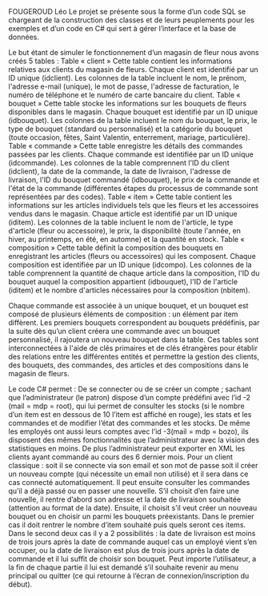 
FOUGEROUD Léo
Le projet se présente sous la forme d’un code SQL se chargeant de la construction des classes et de leurs peuplements pour les exemples et d’un code en C# qui sert à gérer l’interface et la base de données.


Le but étant de simuler le fonctionnement d’un magasin de fleur nous avons créés 5 tables :
Table « client »
Cette table contient les informations relatives aux clients du magasin de fleurs.
Chaque client est identifié par un ID unique (idclient).
Les colonnes de la table incluent le nom, le prénom, l'adresse e-mail (unique), le mot de passe, l'adresse de facturation, le numéro de téléphone et le numéro de carte bancaire du client.
Table « bouquet »
Cette table stocke les informations sur les bouquets de fleurs disponibles dans le magasin.
Chaque bouquet est identifié par un ID unique (idbouquet).
Les colonnes de la table incluent le nom du bouquet, le prix, le type de bouquet (standard ou personnalisé) et la catégorie du bouquet (toute occasion, fêtes, Saint Valentin, enterrement, mariage, particulière).
Table « commande »
Cette table enregistre les détails des commandes passées par les clients.
Chaque commande est identifiée par un ID unique (idcommande).
Les colonnes de la table comprennent l'ID du client (idclient), la date de la commande, la date de livraison, l'adresse de livraison, l'ID du bouquet commandé (idbouquet), le prix de la commande et l'état de la commande (différentes étapes du processus de commande sont représentées par des codes).
Table « item »
Cette table contient les informations sur les articles individuels tels que les fleurs et les accessoires vendus dans le magasin.
Chaque article est identifié par un ID unique (iditem).
Les colonnes de la table incluent le nom de l'article, le type d'article (fleur ou accessoire), le prix, la disponibilité (toute l'année, en hiver, au printemps, en été, en automne) et la quantité en stock.
Table « composition »
Cette table définit la composition des bouquets en enregistrant les articles (fleurs ou accessoires) qui les composent.
Chaque composition est identifiée par un ID unique (idcompo).
Les colonnes de la table comprennent la quantité de chaque article dans la composition, l'ID du bouquet auquel la composition appartient (idbouquet), l'ID de l'article (iditem) et le nombre d'articles nécessaires pour la composition (nbitem).

Chaque commande est associée à un unique bouquet, et un bouquet est composé de plusieurs éléments de composition : un élément par item diffèrent. Les premiers bouquets correspondent au bouquets prédéfinis, par la suite dès qu’un client créera une commande avec un bouquet personnalisé, il rajoutera un nouveau bouquet dans la table.
Ces tables sont interconnectées à l'aide de clés primaires et de clés étrangères pour établir des relations entre les différentes entités et permettre la gestion des clients, des bouquets, des commandes, des articles et des compositions dans le magasin de fleurs.

Le code C# permet : 
De se connecter ou de se créer un compte ; sachant que l’administrateur (le patron) dispose d’un compte prédéfini avec l’id -2 (mail = mdp = root), qui lui permet de consulter les stocks (si le nombre d’un item est en dessous de 10 l’item est affiché en rouge), les stats et les commandes et de modifier l’état des commandes et les stocks. De même les employés ont aussi leurs comptes avec l’id -3(mail = mdp = bozo), ils disposent des mêmes fonctionnalités que l’administrateur avec la vision des statistiques en moins.
De plus l’administrateur peut exporter en XML les clients ayant commandé au cours des 6 dernier mois.
Pour un client classique : soit il se connecte via son email et son mot de passe soit il créer un nouveau compte (qui nécessite un email non utilisé) et il sera dans ce cas connecté automatiquement.
Il peut ensuite consulter les commandes qu’il a déjà passé ou en passer une nouvelle.
S’il choisit d’en faire une nouvelle, il rentre d’abord son adresse et la date de livraison souhaitée (attention au format de la date).
Ensuite, il choisit s’il veut créer un nouveau bouquet ou en choisir un parmi les bouquets préexistants.
Dans le premier cas il doit rentrer le nombre d’item souhaité puis quels seront ces items.
Dans le second deux cas il y a 2 possibilités : la date de livraison est moins de trois jours après la date de commande auquel cas un employé vient s’en occuper, ou la date de livraison est plus de trois jours après la date de commande et il lui suffit de choisir son bouquet.
Peut importe l’utilisateur, a la fin de chaque partie il lui est demandé s’il souhaite revenir au menu principal ou quitter (ce qui retourne à l’écran de connexion/inscription du début).

